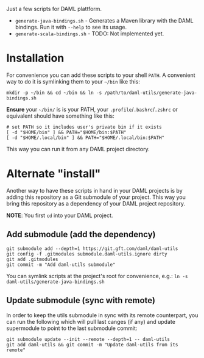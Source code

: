Just a few scripts for DAML plattform.

* `generate-java-bindings.sh` - Generates a Maven library with the DAML bindings. Run it with `--help` to see its usage.
* `generate-scala-bindings.sh` - TODO: Not implemented yet.

# Installation

For convenience you can add these scripts to your shell `PATH`. A convenient way
to do it is symlinking them to your `~/bin` like this:

```shell
mkdir -p ~/bin && cd ~/bin && ln -s /path/to/daml-utils/generate-java-bindings.sh
```

**Ensure** your `~/bin/` is is your PATH, your `.profile`/`.bashrc`/`.zshrc` or
equivalent should have something like this:

```shell
# set PATH so it includes user's private bin if it exists
[ -d "$HOME/bin" ] && PATH="$HOME/bin:$PATH"
[ -d "$HOME/.local/bin" ] && PATH="$HOME/.local/bin:$PATH"
```

This way you can run it from any DAML project directory.


# Alternate "install"

Another way to have these scripts in hand in your DAML projects is by adding this repository
as a Git submodule of your project. This way you bring this repository as a dependency of
your DAML project repository.

**NOTE**: You first `cd` into your DAML project.

## Add submodule (add the dependency)

```shell
git submodule add --depth=1 https://git.gft.com/daml/daml-utils
git config -f .gitmodules submodule.daml-utils.ignore dirty
git add .gitmodules
git commit -m "Add daml-utils submodule"
```

You can symlink scripts at the project's root for convenience, e.g.:
`ln -s daml-utils/generate-java-bindings.sh`

## Update submodule (sync with remote)

In order to keep the utils submodule in sync with its remote counterpart, you can run the
following which will pull last canges (if any) and update supermodule to point to
the last submodule commit:

```shell
git submodule update --init --remote --depth=1 -- daml-utils
git add daml-utils && git commit -m "Update daml-utils from its remote"
```

